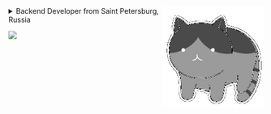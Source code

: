<!-- ![](https://github.com/cypotat/cypotat/blob/main/cat_lamp.gif?raw=true) -->
<!-- <img align="right" alt="GIF" src="https://github.com/CyberPotat42/CyberPotat42/blob/main/kit.gif" /> -->
<img align="right" alt="GIF" src="https://github.com/L0rdLizard/L0rdLizard/blob/main/catgrey.gif?" />
<!-- <img align="right" alt="GIF" src="https://github.com/L0rdLizard/L0rdLizard/blob/main/Lampcat.gif?" /> -->
<details>
  <summary>Backend Developer from Saint Petersburg, Russia</summary>
  <br>
  <img alt="GIF" height=200 src="https://github.com/L0rdLizard/L0rdLizard/blob/main/my-beloved-programming.gif" />
  <br>
</details>

<!-- <p> <img src="https://github-readme-stats.vercel.app/api/top-langs/?username=L0rdLizard&layout=compact&theme=tokyonight&bg_color=00000000&show_icons=true&hide_border=true&rank_icon=percentile&hide_rank=true)](https://github.com/anuraghazra/github-readme-stats" /></p> -->

<p>
  <img src="https://github-readme-stats.vercel.app/api/top-langs/?username=L0rdLizard&layout=compact&theme=tokyonight&bg_color=00000000&show_icons=true&hide_border=true&rank_icon=percentile&hide_rank=true&langs_count=6&hide=Perl,Vue,RobotFramework,M4" />
</p>


